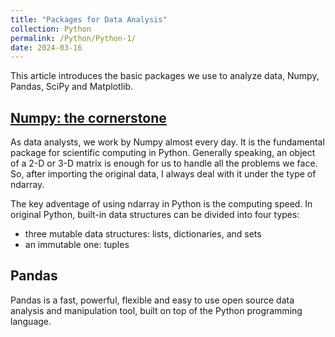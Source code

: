```yaml
---
title: "Packages for Data Analysis"
collection: Python
permalink: /Python/Python-1/
date: 2024-03-16
---
```


This article introduces the basic packages we use to analyze data, Numpy, Pandas, SciPy and Matplotlib.

## [Numpy: the cornerstone](https://numpy.org/)
As data analysts, we work by Numpy almost every day. 
It is the fundamental package for scientific computing in Python.
Generally speaking, an object of a 2-D or 3-D matrix is enough for us to handle all the problems we face.
So, after importing the original data, I always deal with it under the type of ndarray.

The key adventage of using ndarray in Python is the computing speed.
In original Python, built-in data structures can be divided into four types: 
- three mutable data structures: lists, dictionaries, and sets
- an immutable one: tuples

<!-- [[Official Reference]](https://numpy.org/doc/stable/reference/)  -->

## Pandas
Pandas is a fast, powerful, flexible and easy to use open source data analysis and manipulation tool,
built on top of the Python programming language.